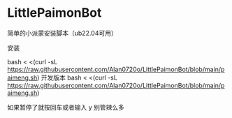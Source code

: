 # LittlePaimonBot

简单的小派蒙安装脚本（ub22.04可用）

安装

bash < <(curl -sL https://raw.githubusercontent.com/Alan0720o/LittlePaimonBot/blob/main/paimeng.sh)
开发版本 bash < <(curl -sL https://raw.githubusercontent.com/Alan0720o/LittlePaimonBot/blob/main/paimeng.sh)

如果暂停了就按回车或者输入 y 别管辣么多
